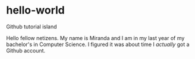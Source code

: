 # hello-world
Github tutorial island

Hello fellow netizens. My name is Miranda and I am in my last year of my bachelor's
in Computer Science. I figured it was about time I *actually* got a Github account.

